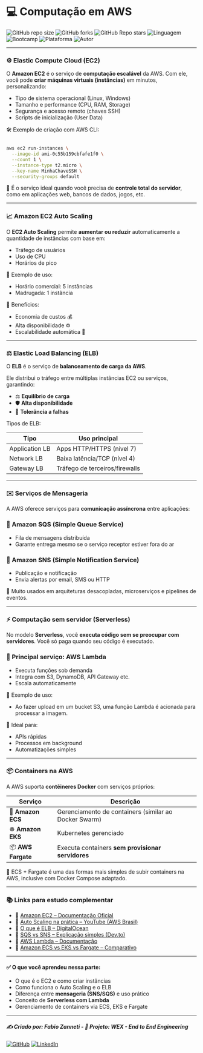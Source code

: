 # 💻 Computação em AWS

![GitHub repo size](https://img.shields.io/github/repo-size/fzanneti/wex-e2e-csharp)
![GitHub forks](https://img.shields.io/github/forks/fzanneti/wex-e2e-csharp?style=social)
![GitHub Repo stars](https://img.shields.io/github/stars/fzanneti/wex-e2e-csharp?style=social)
![Linguagem](https://img.shields.io/badge/Linguagem-CSharp-blue)
![Bootcamp](https://img.shields.io/badge/WEX-End--to--End%20Engineering-blueviolet?logo=vercel&logoColor=white)
![Plataforma](https://img.shields.io/badge/Powered%20by-DIO.io-red?logo=data:image/svg+xml;base64,PHN2ZyBmaWxsPSIjZmZmIiB2aWV3Qm94PSIwIDAgMzIgMzIiIHhtbG5zPSJodHRwOi8vd3d3LnczLm9yZy8yMDAwL3N2ZyI+PHBhdGggZD0iTTYuNzEgMy4yNWMtMi44OCAxLjQxLTUuMDcgNC4yMy01LjA3IDcuNzYgMCAzLjU4IDIuMjggNi43IDUuMzMgOC4xNSAxLjgzLS42MiAyLjQtMi4yNiAyLjQtMy44MSAwLS4yMy0uMDItLjQ1LS4wNS0uNjZBLjQ0LjQ0IDAgMDExMC4xIDExYy4yNC0uNzUuMTEtMS41My0uMy0yLjIyQzguOTIgNy45NiA3LjMzIDcuNSA1Ljc0IDcuNjZhNS41NSA1LjU1IDAgM)
![Autor](https://img.shields.io/badge/Autor-fzanneti-blue?style=flat-square&logo=github)

---

### ⚙️ Elastic Compute Cloud (EC2)

O **Amazon EC2** é o serviço de **computação escalável** da AWS.
Com ele, você pode **criar máquinas virtuais (instâncias)** em minutos, personalizando:

* Tipo de sistema operacional (Linux, Windows)
* Tamanho e performance (CPU, RAM, Storage)
* Segurança e acesso remoto (chaves SSH)
* Scripts de inicialização (User Data)

🛠️ Exemplo de criação com AWS CLI:

```bash

aws ec2 run-instances \
  --image-id ami-0c55b159cbfafe1f0 \
  --count 1 \
  --instance-type t2.micro \
  --key-name MinhaChaveSSH \
  --security-groups default

```

📎 É o serviço ideal quando você precisa de **controle total do servidor**, como em aplicações web, bancos de dados, jogos, etc.

---

### 📈 Amazon EC2 Auto Scaling

O **EC2 Auto Scaling** permite **aumentar ou reduzir** automaticamente a quantidade de instâncias com base em:

* Tráfego de usuários
* Uso de CPU
* Horários de pico

🔁 Exemplo de uso:

* Horário comercial: 5 instâncias
* Madrugada: 1 instância

📌 Benefícios:

* Economia de custos 💰
* Alta disponibilidade ⚙️
* Escalabilidade automática 🚀

---

### ⚖️ Elastic Load Balancing (ELB)

O **ELB** é o serviço de **balanceamento de carga da AWS**.

Ele distribui o tráfego entre múltiplas instâncias EC2 ou serviços, garantindo:

* ⚖️ **Equilíbrio de carga**
* 🛡️ **Alta disponibilidade**
* 🔁 **Tolerância a falhas**

Tipos de ELB:

| Tipo           | Uso principal                  |
| -------------- | ------------------------------ |
| Application LB | Apps HTTP/HTTPS (nível 7)      |
| Network LB     | Baixa latência/TCP (nível 4)   |
| Gateway LB     | Tráfego de terceiros/firewalls |

---

### ✉️ Serviços de Mensageria

A AWS oferece serviços para **comunicação assíncrona** entre aplicações:

### 📮 Amazon SQS (Simple Queue Service)

* Fila de mensagens distribuída
* Garante entrega mesmo se o serviço receptor estiver fora do ar

### 📢 Amazon SNS (Simple Notification Service)

* Publicação e notificação
* Envia alertas por email, SMS ou HTTP

🔄 Muito usados em arquiteturas desacopladas, microserviços e pipelines de eventos.

---

### ⚡ Computação sem servidor (Serverless)

No modelo **Serverless**, você **executa código sem se preocupar com servidores**.
Você só paga quando seu código é executado.

### 🧠 Principal serviço: **AWS Lambda**

* Executa funções sob demanda
* Integra com S3, DynamoDB, API Gateway etc.
* Escala automaticamente

📝 Exemplo de uso:

* Ao fazer upload em um bucket S3, uma função Lambda é acionada para processar a imagem.

📎 Ideal para:

* APIs rápidas
* Processos em background
* Automatizações simples

---

### 📦 Containers na AWS

A AWS suporta **contêineres Docker** com serviços próprios:

| Serviço            | Descrição                                             |
| ------------------ | ----------------------------------------------------- |
| 🐳 **Amazon ECS**  | Gerenciamento de containers (similar ao Docker Swarm) |
| ☸️ **Amazon EKS**  | Kubernetes gerenciado                                 |
| 📦 **AWS Fargate** | Executa containers **sem provisionar servidores**     |

📌 ECS + Fargate é uma das formas mais simples de subir containers na AWS, inclusive com Docker Compose adaptado.

---

### 📚 Links para estudo complementar

* 📘 [Amazon EC2 – Documentação Oficial](https://docs.aws.amazon.com/pt_br/ec2/)
* 🎥 [Auto Scaling na prática – YouTube (AWS Brasil)](https://www.youtube.com/watch?v=glbBK2zQW2o)
* 📘 [O que é ELB – DigitalOcean](https://www.digitalocean.com/community/tutorials/what-is-load-balancing)
* 📢 [SQS vs SNS – Explicação simples (Dev.to)](https://dev.to/aws-builders/what-is-the-difference-between-sqs-and-sns-2l3g)
* 🧠 [AWS Lambda – Documentação](https://docs.aws.amazon.com/lambda/latest/dg/welcome.html)
* 🐳 [Amazon ECS vs EKS vs Fargate – Comparativo](https://aws.amazon.com/ecs/faqs/)

---

#### ✅ O que você aprendeu nessa parte:

* O que é o EC2 e como criar instâncias
* Como funciona o Auto Scaling e o ELB
* Diferença entre **mensageria (SNS/SQS)** e uso prático
* Conceito de **Serverless com Lambda**
* Gerenciamento de containers via ECS, EKS e Fargate

---

##### ✍️ Criado por: Fabio Zanneti - 🎯 Projeto: WEX - End to End Engineering
[![GitHub](https://img.shields.io/badge/GitHub-fzanneti-181717?style=flat&logo=github)](https://github.com/fzanneti)
[![LinkedIn](https://img.shields.io/badge/LinkedIn-fzanneti-0A66C2?style=flat&logo=linkedin&logoColor=white)](https://linkedin.com/in/fzanneti)